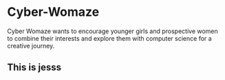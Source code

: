 # Cyber-Womaze

Cyber Womaze wants to encourage younger girls and prospective women to combine their interests and explore them with computer science for a creative journey. 

## This is jesss
